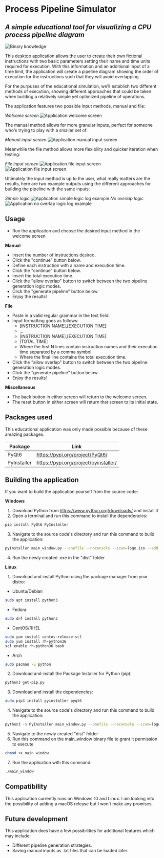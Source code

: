 # Process Pipeline Simulator
## _A simple educational tool for visualizing a CPU process pipeline diagram_

![Binary knowledge](https://i.imgur.com/zyBDTiC.jpg)

This desktop application allows the user to create their own fictional instructions with two basic parameters setting their name and time units required for execution. With this information and an additional input of a time limit, the application will create a pipeline diagram showing the order of execution for the instructions such that they will avoid overlapping.

For the purpuses of the educational simulation, we'll establish two different methods of execution, showing different approaches that could be taken when building a relatively simple yet optimized pipeline of operations.

The application features two possible input methods, manual and file:

_Welcome screen_
![Application welcome screen](https://i.imgur.com/Ay4CGps.png)

The manual method allows for more granular inputs, perfect for someone who's trying to play with a smaller set of:

_Manual input screen_
![Application manual input screen](https://i.imgur.com/atdlEZW.png)

Meanwhile the file method allows more flexibility and quicker iteration when testing:

_File input screen_
![Application file input screen](https://i.imgur.com/eXuq6pW.png)
![Application file input screen](https://i.imgur.com/tALrxF6.png)

Ultimately the input method is up to the user, what really matters are the results, here are two example outputs using the different approaches for building the pipeline with the same inputs:

_Simple logic_
![Application simple logic log example](https://i.imgur.com/9BGFasN.png)
_No overlap logic_
![Application no overlap logic log example](https://i.imgur.com/vxLuChN.png)


## Usage

- Run the application and choose the desired input method in the welcome screen

**Manual**
  * Insert the number of instructions desired.
  * Click the "continue" button below.
  * Define each instruction with a name and execution time.
  * Click the "continue" button below.
  * Insert the total execution time.
  * Click the "allow overlap" button to switch between the two pipeline generation logic modes.
  * Click the "generate pipeline" button below.
  * Enjoy the results!

**File**
  * Paste in a valid regular grammar in the text field.
  * Input formatting goes as follows: 
      * [INSTRUCTION NAME],[EXECUTION TIME]
      * ...
      * [INSTRUCTION NAME],[EXECUTION TIME]
      * [TOTAL TIME]
      * Where the first N lines contain instruction names and their execution time separated by a comma symbol.
      * Where the final line contains the total execution time.
  * Click the "allow overlap" button to switch between the two pipeline generation logic modes.
  * Click the "generate pipeline" button below.
  * Enjoy the results!

**Miscellaneous**
  * The back button in either screen will return to the welcome screen.
  * The reset button in either screen will return that screen to its initial state.


## Packages used

This educational application was only made possible because of these amazing packages.

| Package | Link |
| ------ | ------ |
| PyQt6 | https://pypi.org/project/PyQt6/ |
| PyInstaller | https://pypi.org/project/pyinstaller/ |

## Building the application

If you want to build the application yourself from the source code:

**Windows**
1. Download Python from https://www.python.org/downloads/ and install it
2. Open a terminal and run this command to install the dependencies:
```sh
pip install PyQt6 PyInstaller
```
3. Navigate to the source code's directory and run this command to build the application:
```sh
pyInstaller main_window.py --onefile --noconsole --icon=logo.ico --add-data "resources;resources"
```
4. Run the newly created .exe in the "dist" folder

**Linux**
1. Download and install Python using the package manager from your distro:
* Ubuntu/Debian
```sh
sudo apt install python3
```
* Fedora
```sh
sudo dnf install python3
```
* CentOS/RHEL
```sh
sudo yum install centos-release-scl
sudo yum install rh-python36
scl enable rh-python36 bash
```
* Arch
```sh
sudo pacman -S python
```
2. Download and install the Package Installer for Python (pip):
```sh
python3 get-pip.py
```
3. Download and install the dependencies:
```sh
sudo pip3 install pyinstaller pyqt6
```
4. Navigate to the source code's directory and run this command to build the application:
```sh
python3 -m PyInstaller main_window.py --onefile --noconsole --icon=logo.ico --add-data "resources:resources"
```
5. Navigate to the newly created "dist" folder
6. Run this command on the main_window binary file to grant it permission to execute
```sh
chmod +x main_window
```
7. Run the application with this command:
```sh
./main_window
```

## Compatibility

This application currently runs on Windows 10 and Linux. I am looking into the possibility of adding a macOS release but I won't make any promises.

## Future development

This application does have a few possibilities for additional features which may include:

- Different pipeline generation strategies.
- Saving manual inputs as .txt files that can be loaded later.
